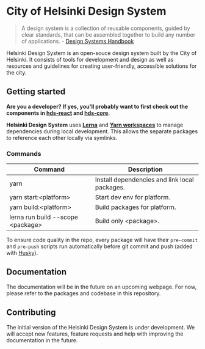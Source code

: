 # City of Helsinki Design System

> A design system is a collection of reusable components, guided by clear standards, that can be assembled together to build any number of applications. - [Design Systems Handbook](https://www.designbetter.co/design-systems-handbook)

Helsinki Design System is an open-souce design system built by the City of Helsinki. It consists of tools for development and design as well as resources and guidelines for creating user-friendly, accessible solutions for the city.

## Getting started

**Are you a developer? If yes, you'll probably want to first check out the components in [hds-react](packages/react) and [hds-core](packages/core).**

**Helsinki Design System** uses [**Lerna**](https://lerna.js.org/) and [**Yarn workspaces**](https://yarnpkg.com/lang/en/docs/workspaces/) to manage dependencies during local development. This allows the separate packages to reference each other locally via symlinks.

### Commands

| Command                            | Description                                   |
| ---------------------------------- | --------------------------------------------- |
| yarn                               | Install dependencies and link local packages. |
| yarn start:\<platform>             | Start dev env for platform.                   |
| yarn build:\<platform>             | Build packages for platform.                  |
| lerna run build --scope \<package> | Build only \<package>.                        |

To ensure code quality in the repo, every package will have their `pre-commit` and `pre-push` scripts run automatically before git commit and push (added with [Husky](https://github.com/typicode/husky)).

## Documentation

The documentation will be in the future on an upcoming webpage. For now, please refer to the packages and codebase in this repository.

## Contributing

The initial version of the Helsinki Design System is under development. We will accept new features, feature requests and help with improving the documentation in the future.
